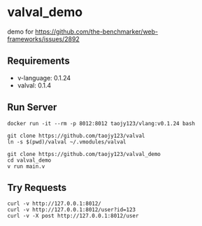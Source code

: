 # valval_demo

demo for https://github.com/the-benchmarker/web-frameworks/issues/2892

## Requirements
- v-language: 0.1.24
- valval: 0.1.4

## Run Server
```
docker run -it --rm -p 8012:8012 taojy123/vlang:v0.1.24 bash

git clone https://github.com/taojy123/valval
ln -s $(pwd)/valval ~/.vmodules/valval 

git clone https://github.com/taojy123/valval_demo
cd valval_demo
v run main.v
```


## Try Requests
```
curl -v http://127.0.0.1:8012/
curl -v http://127.0.0.1:8012/user?id=123
curl -v -X post http://127.0.0.1:8012/user
```

